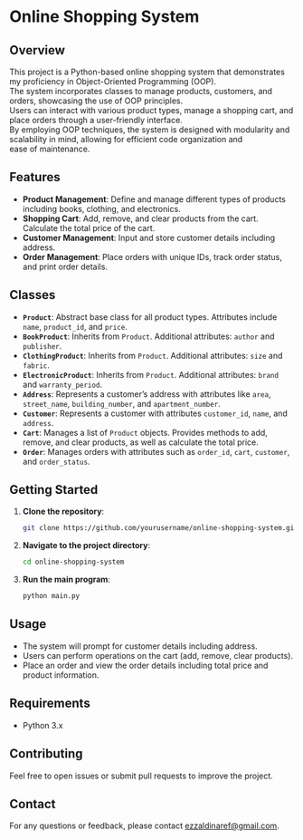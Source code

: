 # Online Shopping System

## Overview

This project is a Python-based online shopping system that demonstrates my proficiency in Object-Oriented Programming (OOP).<br>
The system incorporates classes to manage products, customers, and orders, showcasing the use of OOP principles.<br>
Users can interact with various product types, manage a shopping cart, and place orders through a user-friendly interface.<br>
By employing OOP techniques, the system is designed with modularity and scalability in mind, allowing for efficient code organization and<br> ease of maintenance.

## Features

- **Product Management**: Define and manage different types of products including books, clothing, and electronics.
- **Shopping Cart**: Add, remove, and clear products from the cart. Calculate the total price of the cart.
- **Customer Management**: Input and store customer details including address.
- **Order Management**: Place orders with unique IDs, track order status, and print order details.

## Classes

- **`Product`**: Abstract base class for all product types. Attributes include `name`, `product_id`, and `price`.
- **`BookProduct`**: Inherits from `Product`. Additional attributes: `author` and `publisher`.
- **`ClothingProduct`**: Inherits from `Product`. Additional attributes: `size` and `fabric`.
- **`ElectronicProduct`**: Inherits from `Product`. Additional attributes: `brand` and `warranty_period`.
- **`Address`**: Represents a customer’s address with attributes like `area`, `street_name`, `building_number`, and `apartment_number`.
- **`Customer`**: Represents a customer with attributes `customer_id`, `name`, and `address`.
- **`Cart`**: Manages a list of `Product` objects. Provides methods to add, remove, and clear products, as well as calculate the total price.
- **`Order`**: Manages orders with attributes such as `order_id`, `cart`, `customer`, and `order_status`.
   
## Getting Started

1. **Clone the repository**:
    ```bash
    git clone https://github.com/yourusername/online-shopping-system.git
    ```

2. **Navigate to the project directory**:
    ```bash
    cd online-shopping-system
    ```

3. **Run the main program**:
    ```bash
    python main.py
    ```

## Usage

- The system will prompt for customer details including address.
- Users can perform operations on the cart (add, remove, clear products).
- Place an order and view the order details including total price and product information.

## Requirements

- Python 3.x

## Contributing

Feel free to open issues or submit pull requests to improve the project.

## Contact

For any questions or feedback, please contact [ezzaldinaref@gmail.com](mailto:ezzaldinaref@gmail.com).
